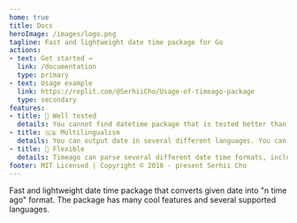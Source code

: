 ```yaml
---
home: true
title: Docs
heroImage: /images/logo.png
tagline: Fast and lightweight date time package for Go
actions:
- text: Get started →
  link: /documentation
  type: primary
- text: Usage example
  link: https://replit.com/@SerhiiCho/Usage-of-timeago-package
  type: secondary
features:
- title: 🧪 Well tested
  details: You cannot find datetime package that is tested better than this one. It connected to several code quality analyzers.
- title: 🇬🇧 Multilingualism
  details: You can output date in several different languages. You can easily contribute any language that you want in simple 4 steps.
- title: 💪 Flexible
  details: Timeago can parse several different date time formats, including UNIX timestamp, date string and time package.
footer: MIT Licensed | Copyright © 2018 - present Serhii Cho
---
```


Fast and lightweight date time package that converts given date into "n time ago" format. The package has many cool features and several supported languages.